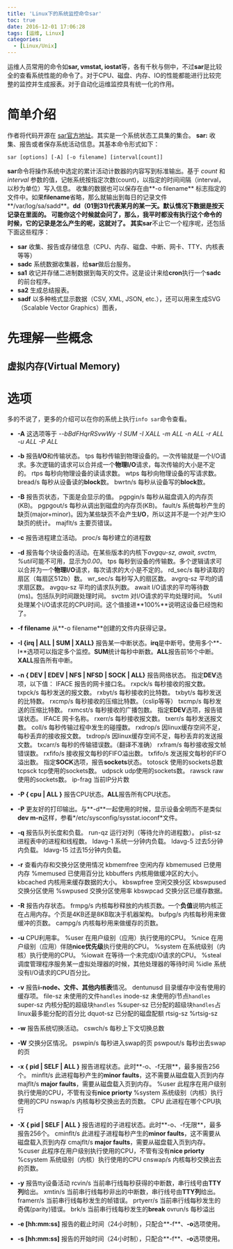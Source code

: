 ```yaml
---
title: 'Linux下的系统监控命令sar'
toc: true
date: 2016-12-01 17:06:28
tags: [运维, Linux]
categories: 
  - [Linux/Unix]
---
```

运维人员常用的命令如**sar, vmstat, iostat**等，各有千秋与侧中，不过**sar**是比较全的查看系统性能的命令了。对于CPU、磁盘、内存、IO的性能都能进行比较完整的监控并生成报表。对于自动化运维监控具有统一化的作用。
<!--more-->
# 简单介绍
作者将代码开源在 [sar官方地址](http://sebastien.godard.pagesperso-orange.fr/)。其实是一个系统状态工具集的集合。
**sar:** 收集、报告或者保存系统活动信息。其基本命令形式如下：
```
sar [options] [-A] [-o filename] [interval[count]]
```
**sar**命令将操作系统中选定的累计活动计数器的内容写到标准输出。基于 *count* 和 *interval* 参数的值，记帐系统按指定次数(count)，以指定的时间间隔（interval，以秒为单位）写入信息。
收集的数据也可以保存在由**-o filename** 标志指定的文件中。如果**filename**省略，那么就输出到每日的记录文件**/var/log/sa/sadd**。**dd（01到31)**代表某月的某一天。默认情况下数据是按天记录在里面的。
可能你这个时候就会问了，那么，我平时都没有执行这个命令的时候，它的记录是怎么产生的呢，这就对了。
其实**sar**不止它一个程序呢，还包括下面这些程序：
- **sar** 收集、报告或存储信息（CPU、内存、磁盘、中断、网卡、TTY、内核表等等）
- **sadc** 系统数据收集器，给**sar**做后台服务。
- **sa1** 收记并存储二进制数据到每天的文件。这是设计来给**cron**执行一个**sadc**的前台程序。
- **sa2** 生成总结报表。
- **sadf** 以多种格式显示数据（CSV, XML, JSON, etc.），还可以用来生成SVG（Scalable Vector Graphics）图表，
# 先理解一些概念
## 虚拟内存(Virtual Memory)
# 选项
多的不说了，更多的介绍可以在你的系统上执行`info sar`命令查看。
- **-A**	这选项等于 *--bBdFHqrRSvwWy -I SUM -I XALL -m ALL -n ALL -r ALL -u ALL -P ALL*
- **-b**	报告**I/O**和传输状态。
	tps	每秒传输到物理设备的。一次传输就是一个I/O请求。多次逻辑的请求可以合并成一个**物理I/O**请求，每次传输的大小是不定的。
	rtps	每秒向物理设备的读请求数。
	wtps	每秒向物理设备的写请求数。
	bread/s	每秒从设备读的**block**数。
	bwrtn/s	每秒从设备写的**block**数。
- **-B**	报告页状态，下面是会显示的值。
    pgpgin/s	每秒从磁盘调入的内存页(KB)。
    pgpgout/s	每秒从调出到磁盘的内存页(KB)。
    fault/s	系统每秒产生的缺页(major+minor)。因为某些缺页不会产生**I/O**，所以这并不是一个对产生IO缺页的统计。
    majflt/s	主要页错误。
- **-c**	报告进程建立活动。
	proc/s	每秒建立的进程数
- **-d**	报告每个块设备的活动。在某些版本的内核下*avgqu-sz, await, svctm, %util*可能不可用，显示为*0.00*。
	tps	每秒到设备的传输数。多个逻辑请求可以合并为一个**物理I/O**请求，每次请求的大小是不定的。
	rd_sec/s	每秒读取的扇区（每扇区512b）数。
	wr_sec/s	每秒写入的扇区数。
	avgrq-sz	平均的请求扇区数。
	avgqu-sz	平均的请求队列数。
	await	I/O请求的平均等待数(ms)。包括队列时间跟处理时间。
	svctm	对I/O请求的平均处理时间。
	%util	处理某个I/O请求花的CPU时间。这个值接进**100%**说明这设备已经饱和了。
- **-f filename**	从**-o filename**创建的文件内获得记录。
- **-I {irq | ALL | SUM | XALL}**	报告某一中断状态。**irq**是中断号。使用多个**-I**选项可以指定多个监控。**SUM**统计每秒中断数。**ALL**报告前16个中断。**XALL**报告所有中断。
- **-n { DEV | EDEV | NFS | NFSD | SOCK | ALL}** 报告网络状态。
 指定**DEV**选项，以下值：
  IFACE	报告的网卡接口名。
  rxpck/s	每秒接收的报文数。
  txpck/s	每秒发送的报文数。
  rxbyt/s	每秒接收的比特数。
  txbyt/s	每秒发送的比特数。
  rxcmp/s	每秒接收的压缩比特数。（cslip等等）
  txcmp/s	每秒发送的压缩比特数。
  rxmcst/s	每秒接收的广播包数。
 指定**EDEV**选项，报告错误状态。
  IFACE 网卡名称。
  rxerr/s	每秒接收报文数。
  txerr/s	每秒发送报文数。
  coll/s	每秒传输过程中发生的碰撞数。
  rxdrop/s	因linux缓存空间不足，每秒丢弃的接收报文数。
  txdrop/s	因linux缓存空间不足，每秒丢弃的发送报文数。
  txcarr/s	每秒的传输错误数。（翻译不准确）
  rxfram/s	每秒接收报文帧错误数。
  rxfifo/s	接收报文每秒的FIFO溢出数。
  txfifo/s	发送报文每秒的FIFO溢出数。
 指定**SOCK**选项，报告**sockets**状态。
  totosck	使用的sockets总数
  tcpsck	tcp使用的sockets数。
  udpsck	udp使用的sockets数。
  rawsck	raw使用的sockets数。
  ip-frag	当前IP分片数
- **-P { cpu | ALL }**	报告CPU状态。**ALL**报告所有CPU状态。
- **-P**	更友好的打印输出。与**-d**一起使用的时候，显示设备全明而不是类似 **dev m-n**这样，参看*/etc/sysconfig/sysstat.ioconf*文件。
- **-q**	报告队列长度和负载。
    run-qz	运行对列（等待允许的进程数）。
    plist-sz	进程表中的进程和线程数。
    ldavg-1	系统一分钟内负载。
    ldavg-5	过去5分钟内负载。
    ldavg-15	过去15分钟内负载。
- **-r**	查看内存和交换分区使用情况
    kbmemfree	空闲内存
    kbmemused	已使用内存
    %memused 	已使用百分比
    kbbuffers	内核用做缓冲区的大小。
    kbcached 	内核用来缓存数据的大小。
    kbswpfree 	空闲交换分区
    kbswpused	交换分区使用
    %swpused	交换分区使用率
    kbswpcad	交换分区已缓存数据。
- **-R**	报告内存状态。
    frmpg/s	内核每秒释放的内核页数。一个**负值**说明内核正在占用内存。个页是4KB还是8KB取决于机器架构。
    bufpg/s	内核每秒用来做缓冲的页数。
    campg/s	内核每秒用来做缓存的页数。
- **-u**	CPU利用率。
    %user	在用户级别（应用）执行使用的CPU。
    %nice	在用户级别（应用）伴随**nice优先级**执行使用的CPU。
    %system	在系统级别（内核）执行使用的CPU。
    %iowait	在等待一个未完成I/O请求的CPU。
    %steal	调度管理程序服务某一虚拟处理器的时候，其他处理器的等待时间
    %idle	系统没有I/O请求的CPU百分比。
- **-v**	报告**i-node、文件、其他内核表**情况。
    dentunusd	目录缓存中没有使用的缓存项。
    file-sz	未使用的文件`handles`
    inode-sz	未使用的i节点`handles`
    super-sz	内核分配的超级块`handles`
    %super-sz	已分配的超级块`handles`占linux最多能分配的百分比
    dquot-sz	已分配的磁盘配额
    rtsig-sz
    %rtsig-sz
- **-w**	报告系统切换活动。
    cswch/s	每秒上下文切换总数
- **-W**	交换分区情况。
    pswpin/s	每秒进入swap的页
    pswpout/s	每秒出去swap的页
- **-x { pid | SELF | ALL }** 报告进程状态。此时**-o、-f无限**，最多报告256个。
    minflt/s	此进程每秒产生的**minor faults**，这不需要从磁盘载入页到内存
    majflt/s	**major faults**，需要从磁盘载入页到内存。
    %user	此程序在用户级别执行使用的CPU，不管有没有**nice priorty**
    %system	系统级别（内核）执行使用的CPU
    nswap/s	内核每秒交换出去的页数。
    CPU	此进程在哪个CPU执行

- **-X { pid | SELF | ALL }** 报告进程的子进程状态。此时**-o、-f无限**，最多报告256个。
    cminflt/s	此进程子进程每秒产生的**minor faults**，这不需要从磁盘载入页到内存
    cmajflt/s	**major faults**，需要从磁盘载入页到内存。
    %cuser	此程序在用户级别执行使用的CPU，不管有没有**nice priorty**
    %csystem	系统级别（内核）执行使用的CPU
    cnswap/s	内核每秒交换出去的页数。
- **-y**	报告tty设备活动
    rcvin/s	当前串行线每秒获得的中断数，串行线号由**TTY列**给出。
    xmtin/s	当前串行线每秒非出的中断数，串行线号由**TTY列**给出。
    framerr/s	当前串行线每秒发生的帧错误。
    prtyerr/s	当前串行线每秒发生的奇偶(parity)错误。
    brk/s	当前串行线每秒发生的**break**
    ovrun/s	每秒溢出
- **-e [hh:mm:ss]**	报告的截止时间（24小时制），只配合**-f**、**-o**选项使用。
- **-s [hh:mm:ss]**	报告的开始时间（24小时制），只配合**-f**、**-o**选项使用。
